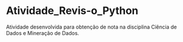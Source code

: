 # Atividade_Revis-o_Python

Atividade desenvolvida para obtenção de nota na disciplina Ciência de Dados e Mineração de Dados.
